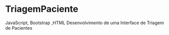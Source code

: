 # TriagemPaciente
JavaScript, Bootstrap ,HTML
Desenvolvimento de uma Interface de Triagem de Pacientes
